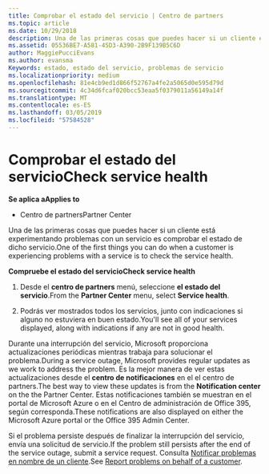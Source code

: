 ```yaml
---
title: Comprobar el estado del servicio | Centro de partners
ms.topic: article
ms.date: 10/29/2018
description: Una de las primeras cosas que puedes hacer si un cliente está experimentando problemas con un servicio es comprobar el estado de dicho servicio.
ms.assetid: 05536BE7-A581-45D3-A390-2B9F139B5C6D
author: MaggiePucciEvans
ms.author: evansma
Keywords: estado, estado del servicio, problemas de servicio
ms.localizationpriority: medium
ms.openlocfilehash: 81e4cb9ed1d866f52767a4fe2a5065d0e595d79d
ms.sourcegitcommit: 4c34d6fcaf020bcc53eaa5f0379011a56149a14f
ms.translationtype: MT
ms.contentlocale: es-ES
ms.lasthandoff: 03/05/2019
ms.locfileid: "57584528"
---
```

# <a name="check-service-health"></a><span data-ttu-id="250ff-104">Comprobar el estado del servicio</span><span class="sxs-lookup"><span data-stu-id="250ff-104">Check service health</span></span>

<span data-ttu-id="250ff-105">**Se aplica a**</span><span class="sxs-lookup"><span data-stu-id="250ff-105">**Applies to**</span></span>

-  <span data-ttu-id="250ff-106">Centro de partners</span><span class="sxs-lookup"><span data-stu-id="250ff-106">Partner Center</span></span>

<span data-ttu-id="250ff-107">Una de las primeras cosas que puedes hacer si un cliente está experimentando problemas con un servicio es comprobar el estado de dicho servicio.</span><span class="sxs-lookup"><span data-stu-id="250ff-107">One of the first things you can do when a customer is experiencing problems with a service is to check the service health.</span></span>

<span data-ttu-id="250ff-108">**Compruebe el estado del servicio**</span><span class="sxs-lookup"><span data-stu-id="250ff-108">**Check service health**</span></span>

1.  <span data-ttu-id="250ff-109">Desde el **centro de partners** menú, seleccione **el estado del servicio**.</span><span class="sxs-lookup"><span data-stu-id="250ff-109">From the **Partner Center** menu, select **Service health**.</span></span> 

2.  <span data-ttu-id="250ff-110">Podrás ver mostrados todos los servicios, junto con indicaciones si alguno no estuviera en buen estado.</span><span class="sxs-lookup"><span data-stu-id="250ff-110">You'll see all of your services displayed, along with indications if any are not in good health.</span></span> 

<span data-ttu-id="250ff-111">Durante una interrupción del servicio, Microsoft proporciona actualizaciones periódicas mientras trabaja para solucionar el problema.</span><span class="sxs-lookup"><span data-stu-id="250ff-111">During a service outage, Microsoft provides regular updates as we work to address the problem.</span></span> <span data-ttu-id="250ff-112">Es la mejor manera de ver estas actualizaciones desde el **centro de notificaciones** en el el centro de partners.</span><span class="sxs-lookup"><span data-stu-id="250ff-112">The best way to view these updates is from the **Notification center** on the the Partner Center.</span></span> <span data-ttu-id="250ff-113">Estas notificaciones también se muestran en el portal de Microsoft Azure o en el Centro de administración de Office 395, según corresponda.</span><span class="sxs-lookup"><span data-stu-id="250ff-113">These notifications are also displayed on either the Microsoft Azure portal or the Office 395 Admin Center.</span></span>

<span data-ttu-id="250ff-114">Si el problema persiste después de finalizar la interrupción del servicio, envía una solicitud de servicio.</span><span class="sxs-lookup"><span data-stu-id="250ff-114">If the problem still persists after the end of the service outage, submit a service request.</span></span> <span data-ttu-id="250ff-115">Consulta [Notificar problemas en nombre de un cliente](report-problems-on-behalf-of-a-customer.md).</span><span class="sxs-lookup"><span data-stu-id="250ff-115">See [Report problems on behalf of a customer](report-problems-on-behalf-of-a-customer.md).</span></span>

 

 



